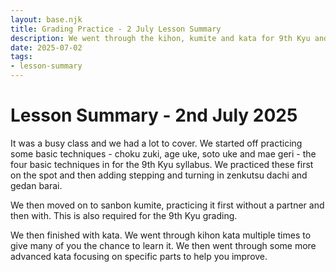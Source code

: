 ```yaml
---
layout: base.njk
title: Grading Practice - 2 July Lesson Summary
description: We went through the kihon, kumite and kata for 9th Kyu and then practiced some more advanced kata
date: 2025-07-02
tags:
- lesson-summary
---
```

# Lesson Summary - 2nd July 2025

It was a busy class and we had a lot to cover. We started off practicing some basic techniques - choku zuki, age uke, soto uke and mae geri - the four basic techniques in for the 9th Kyu syllabus. We practiced these first on the spot and then adding stepping and turning in zenkutsu dachi and gedan barai.

We then moved on to sanbon kumite, practicing it first without a partner and then with. This is also required for the 9th Kyu grading.

We then finished with kata. We went through kihon kata multiple times to give many of you the chance to learn it. We then went through some more advanced kata focusing on specific parts to help you improve.
